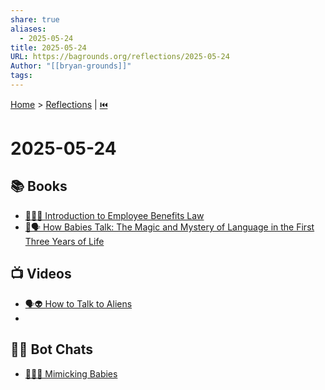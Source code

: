 ```yaml
---
share: true
aliases:
  - 2025-05-24
title: 2025-05-24
URL: https://bagrounds.org/reflections/2025-05-24
Author: "[[bryan-grounds]]"
tags: 
---
```

[Home](../index.md) > [Reflections](./index.md) | [⏮️](./2025-05-23.md)  
# 2025-05-24  
## 📚 Books  
- [👨‍💼➕ Introduction to Employee Benefits Law](../books/introduction-to-employee-benefits-law.md)  
- [👶🗣️ How Babies Talk: The Magic and Mystery of Language in the First Three Years of Life](../books/how-babies-talk-the-magic-and-mystery-of-language-in-the-first-three-years-of-life.md)  
  
## 📺 Videos  
- [🗣️👽 How to Talk to Aliens](../videos/how-to-talk-to-aliens.md)  
-   
  
## 🤖💬 Bot Chats  
- [🦜👶🏼 Mimicking Babies](../bot-chats/mimicking-babies.md)
